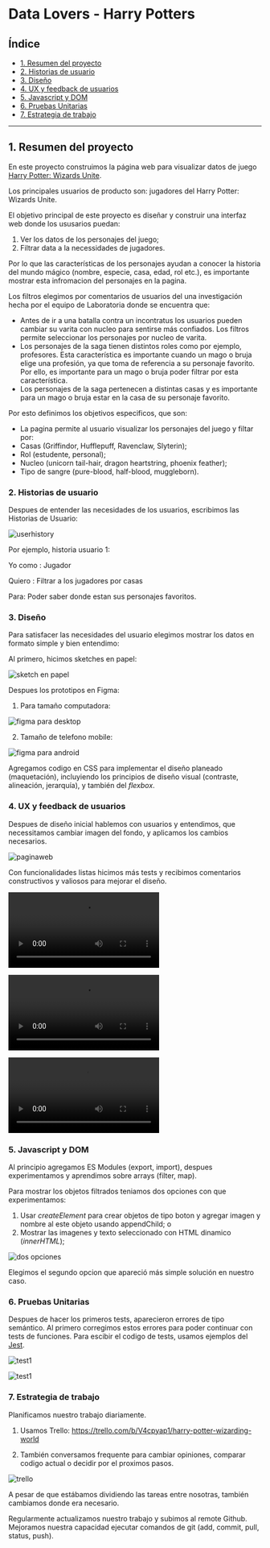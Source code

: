 # Data Lovers - Harry Potters

## Índice

* [1. Resumen del proyecto](#1-resumen-del-proyecto)
* [2. Historias de usuario](#2-historias-de-usuario)
* [3. Diseño](#3-diseño)
* [4. UX y feedback de usuarios](#4-UX-y-feedback-de-usuarios)
* [5. Javascript y DOM](#5-Javascript-y-DOM)
* [6. Pruebas Unitarias](#6-pruebas-Unitarias)
* [7. Estrategia de trabajo](#7-estrategia-de-trabajo)

***

## 1. Resumen del proyecto

En este proyecto construimos la página web para visualizar datos de juego [Harry Potter: Wizards Unite](https://www.wizardingworld.com).

Los principales usuarios de producto son: jugadores del Harry Potter: Wizards Unite.


El objetivo principal de este proyecto es diseñar y construir una interfaz web donde los ususarios puedan:
1) Ver los datos de los personajes del juego;
2) Filtrar data a la necessidades de jugadores.


Por lo que las características de los personajes ayudan a conocer la historia del mundo mágico (nombre, especie, casa, edad, rol etc.), es importante mostrar esta infromacion del personajes en la pagina.

Los filtros elegimos por comentarios de usuarios del una investigación hecha por el equipo de Laboratoria donde se encuentra que:
- Antes de ir a una batalla contra un incontratus los usuarios pueden cambiar su varita con nucleo para sentirse más confiados. Los filtros permite seleccionar los personajes por nucleo de varita. 
- Los personajes de la saga tienen distintos roles como por ejemplo, profesores. Esta característica es importante cuando un mago o bruja elige una profesión, ya que toma de referencia a su personaje favorito. Por ello, es importante para un mago o bruja poder filtrar por esta característica.
- Los personajes de la saga pertenecen a distintas casas y es importante para un mago o bruja estar en la casa de su personaje favorito.

Por esto definimos los objetivos especificos, que son:
- La pagina permite al usuario visualizar los personajes del juego y filtar por:
- Casas (Griffindor, Hufflepuff, Ravenclaw, Slyterin);
- Rol (estudente, personal);
- Nucleo (unicorn tail-hair, dragon heartstring, phoenix feather);
- Tipo de sangre (pure-blood, half-blood, muggleborn).


### 2. Historias de usuario

Despues de entender las necesidades de los usuarios, escribimos las Historias de Usuario:

![userhistory](https://github.com/ievastumpe/SCL012-data-lovers/blob/master/src/historiasDeUsuario.png?raw=true) 

Por ejemplo, historia usuario 1:

Yo como : Jugador

Quiero : Filtrar a los jugadores por casas

Para: Poder saber donde estan sus personajes favoritos.


### 3. Diseño

Para satisfacer las necesidades del usuario elegimos mostrar los datos en formato simple y bien entendimo:

Al primero, hicimos sketches en papel:

![sketch en papel](https://github.com/ievastumpe/SCL012-data-lovers/blob/master/src/scketch.png?raw=true)

Despues los prototipos en Figma:

1) Para tamaño computadora:

![figma para desktop](https://raw.githubusercontent.com/ievastumpe/SCL012-data-lovers/master/src/Figma_Desktop.png)

2) Tamaño de telefono mobile:

![figma para android](https://github.com/ievastumpe/SCL012-data-lovers/blob/master/src/prototipoParaAndroid.png?raw=true)

Agregamos codigo en CSS para implementar el diseño planeado (maquetación), incluyiendo los principios de diseño visual (contraste, alineación, jerarquía), y también del _flexbox_.

### 4. UX y feedback de usuarios

Despues de diseño inicial hablemos con usuarios y entendimos, que necessitamos cambiar imagen del fondo, y aplicamos los cambios necesarios. 

![paginaweb](https://github.com/ievastumpe/SCL012-data-lovers/blob/master/src/paginaweb.png?raw=true)

Con funcionalidades listas hicimos más tests y recibimos comentarios constructivos y valiosos para mejorar el diseño.

![test_usuario1](test1_Ivan.mp4)

![test_usuario2](test2_Liene.mp4)

![test_usuario3](test3_Zena.mp4)


### 5. Javascript y DOM

Al principio agregamos ES Modules (export, import), 
despues experimentamos y aprendimos sobre arrays (filter, map). 

Para mostrar los objetos filtrados teniamos dos opciones con que experimentamos:
1) Usar _createElement_ para crear objetos de tipo boton y agregar imagen y nombre al este objeto usando appendChild;
o
2) Mostrar las imagenes y texto seleccionado con HTML dinamico (_innerHTML_);

![dos opciones](https://github.com/ievastumpe/SCL012-data-lovers/blob/master/src/dosopciones.png?raw=true)

Elegimos el segundo opcion que apareció más simple solución en nuestro caso. 


### 6. Pruebas Unitarias

Despues de hacer los primeros tests, aparecieron errores de tipo semántico. 
Al primero corregimos estos errores para poder continuar con tests de funciones. 
Para escibir el codigo de tests, usamos ejemplos del [Jest](https://jestjs.io/docs/en/using-matchers/).

![test1](https://github.com/ievastumpe/SCL012-data-lovers/blob/master/src/test1.png?raw=true)

![test1](https://github.com/ievastumpe/SCL012-data-lovers/blob/master/src/test2.png?raw=true)

### 7. Estrategia de trabajo


Planificamos nuestro trabajo diariamente. 
1) Usamos Trello: https://trello.com/b/V4cpyap1/harry-potter-wizarding-world

2) También conversamos frequente para cambiar opiniones, comparar codigo actual o decidir por el proximos pasos. 

![trello](https://github.com/ievastumpe/SCL012-data-lovers/blob/master/src/trello.png?raw=true)

A pesar de que estábamos dividiendo las tareas entre nosotras, también cambiamos donde era necesario.


Regularmente actualizamos nuestro trabajo y subimos al remote Github. 
Mejoramos nuestra capacidad ejecutar comandos de git (add, commit, pull, status, push).




